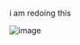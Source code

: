 i am redoing this


![image](https://github.com/sandhya-21551A04F9/example/assets/152674923/de4aafe8-cee1-49ed-a0c6-9029e27f10da)
